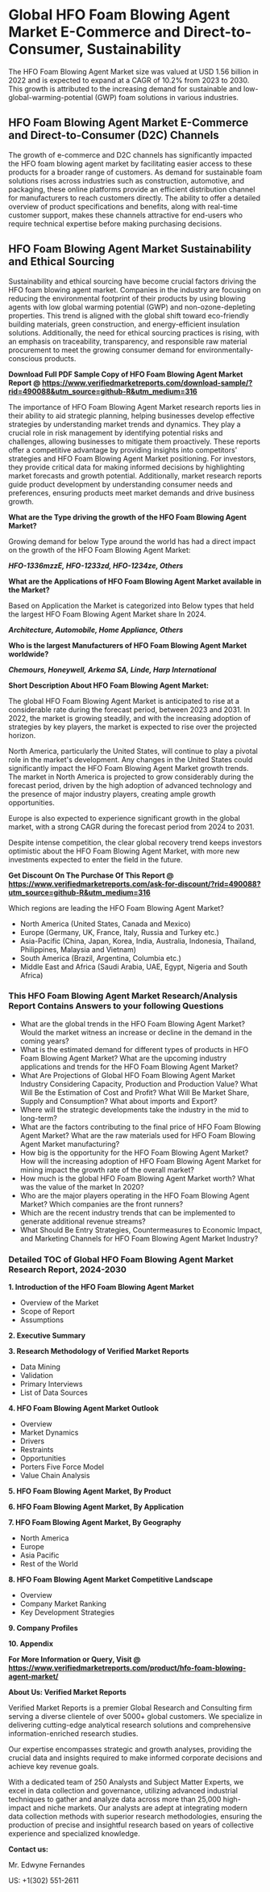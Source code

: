 <h1>Global HFO Foam Blowing Agent Market E-Commerce and Direct-to-Consumer, Sustainability</h1><p class=""><p>The HFO Foam Blowing Agent Market size was valued at USD 1.56 billion in 2022 and is expected to expand at a CAGR of 10.2% from 2023 to 2030. This growth is attributed to the increasing demand for sustainable and low-global-warming-potential (GWP) foam solutions in various industries.</p><h2>HFO Foam Blowing Agent Market E-Commerce and Direct-to-Consumer (D2C) Channels</h2><p>The growth of e-commerce and D2C channels has significantly impacted the HFO foam blowing agent market by facilitating easier access to these products for a broader range of customers. As demand for sustainable foam solutions rises across industries such as construction, automotive, and packaging, these online platforms provide an efficient distribution channel for manufacturers to reach customers directly. The ability to offer a detailed overview of product specifications and benefits, along with real-time customer support, makes these channels attractive for end-users who require technical expertise before making purchasing decisions.</p><h2>HFO Foam Blowing Agent Market Sustainability and Ethical Sourcing</h2><p>Sustainability and ethical sourcing have become crucial factors driving the HFO foam blowing agent market. Companies in the industry are focusing on reducing the environmental footprint of their products by using blowing agents with low global warming potential (GWP) and non-ozone-depleting properties. This trend is aligned with the global shift toward eco-friendly building materials, green construction, and energy-efficient insulation solutions. Additionally, the need for ethical sourcing practices is rising, with an emphasis on traceability, transparency, and responsible raw material procurement to meet the growing consumer demand for environmentally-conscious products.</p></p><p class=""><strong>Download Full PDF Sample Copy of HFO Foam Blowing Agent Market Report @ <a href="https://www.verifiedmarketreports.com/download-sample/?rid=490088&utm_source=github-R&utm_medium=316" target="_blank">https://www.verifiedmarketreports.com/download-sample/?rid=490088&utm_source=github-R&utm_medium=316</a></strong></p><p>The importance of&nbsp;HFO Foam Blowing Agent Market research reports lies in their ability to aid strategic planning, helping businesses develop effective strategies by understanding market trends and dynamics. They play a crucial role in risk management by identifying potential risks and challenges, allowing businesses to mitigate them proactively. These reports offer a competitive advantage by providing insights into competitors' strategies and HFO Foam Blowing Agent Market positioning. For investors, they provide critical data for making informed decisions by highlighting market forecasts and growth potential. Additionally, market research reports guide product development by understanding consumer needs and preferences, ensuring products meet market demands and drive business growth.</p><p><strong>What are the&nbsp;Type driving the growth of the HFO Foam Blowing Agent Market?</strong></p><p id="" class="">Growing demand for below Type around the world has had a direct impact on the growth of the HFO Foam Blowing Agent Market:</p><p class=""><em><strong>HFO-1336mzzE, HFO-1233zd, HFO-1234ze, Others</strong></em></p><p class=""><strong>What are the&nbsp;Applications&nbsp;of HFO Foam Blowing Agent Market available in the Market?</strong></p><p id="" class="">Based on Application the Market is categorized into Below types that held the largest HFO Foam Blowing Agent Market share In 2024.</p><p class=""><em><strong>Architecture, Automobile, Home Appliance, Others</strong></em></p><p class=""><strong>Who is the largest Manufacturers of HFO Foam Blowing Agent Market worldwide?</strong></p><p><em><strong>Chemours, Honeywell, Arkema SA, Linde, Harp International</strong></em></p><p id="" class=""><strong>Short Description About HFO Foam Blowing Agent Market:</strong></p><p>The global HFO Foam Blowing Agent Market is anticipated to rise at a considerable rate during the forecast period, between 2023 and 2031. In 2022, the market is growing steadily, and with the increasing adoption of strategies by key players, the market is expected to rise over the projected horizon.</p><p>North America, particularly the United States, will continue to play a pivotal role in the market's development. Any changes in the United States could significantly impact the HFO Foam Blowing Agent Market growth trends. The market in North America is projected to grow considerably during the forecast period, driven by the high adoption of advanced technology and the presence of major industry players, creating ample growth opportunities.</p><p>Europe is also expected to experience significant growth in the global market, with a strong CAGR during the forecast period from 2024 to 2031.</p><p>Despite intense competition, the clear global recovery trend keeps investors optimistic about the HFO Foam Blowing Agent Market, with more new investments expected to enter the field in the future.</p><p id="" class=""><strong>Get Discount On The Purchase Of This Report @ <a href="https://www.verifiedmarketreports.com/ask-for-discount/?rid=490088?utm_source=github-R&utm_medium=316" target="_blank">https://www.verifiedmarketreports.com/ask-for-discount/?rid=490088?utm_source=github-R&utm_medium=316</a></strong></p><p class="">Which regions are leading the HFO Foam Blowing Agent Market?</p><ul><li>North America (United States, Canada and Mexico)</li><li>Europe (Germany, UK, France, Italy, Russia and Turkey etc.)</li><li>Asia-Pacific (China, Japan, Korea, India, Australia, Indonesia, Thailand, Philippines, Malaysia and Vietnam)</li><li>South America (Brazil, Argentina, Columbia etc.)</li><li>Middle East and Africa (Saudi Arabia, UAE, Egypt, Nigeria and South Africa)</li></ul><h3 id="" class="">This HFO Foam Blowing Agent Market Research/Analysis Report Contains Answers to your following Questions</h3><ul><li>What are the global trends in the HFO Foam Blowing Agent Market? Would the market witness an increase or decline in the demand in the coming years?</li><li>What is the estimated demand for different types of products in HFO Foam Blowing Agent Market? What are the upcoming industry applications and trends for the HFO Foam Blowing Agent Market?</li><li>What Are Projections of Global HFO Foam Blowing Agent Market Industry Considering Capacity, Production and Production Value? What Will Be the Estimation of Cost and Profit? What Will Be Market Share, Supply and Consumption? What about imports and Export?</li><li>Where will the strategic developments take the industry in the mid to long-term?</li><li>What are the factors contributing to the final price of HFO Foam Blowing Agent Market? What are the raw materials used for HFO Foam Blowing Agent Market manufacturing?</li><li>How big is the opportunity for the HFO Foam Blowing Agent Market? How will the increasing adoption of HFO Foam Blowing Agent Market for mining impact the growth rate of the overall market?</li><li>How much is the global HFO Foam Blowing Agent Market worth? What was the value of the market In 2020?</li><li>Who are the major players operating in the HFO Foam Blowing Agent Market? Which companies are the front runners?</li><li>Which are the recent industry trends that can be implemented to generate additional revenue streams?</li><li>What Should Be Entry Strategies, Countermeasures to Economic Impact, and Marketing Channels for HFO Foam Blowing Agent Market Industry?</li></ul><h3 id="" class="">Detailed TOC of Global HFO Foam Blowing Agent Market Research Report, 2024-2030</h3><p id="" class=""><strong>1. Introduction of the HFO Foam Blowing Agent Market</strong></p><ul><li>Overview of the Market</li><li>Scope of Report</li><li>Assumptions</li></ul><p id="" class=""><strong>2. Executive Summary</strong></p><p id="" class=""><strong>3. Research Methodology of Verified Market Reports</strong></p><ul><li>Data Mining</li><li>Validation</li><li>Primary Interviews</li><li>List of Data Sources</li></ul><p id="" class=""><strong>4. HFO Foam Blowing Agent Market Outlook</strong></p><ul><li>Overview</li><li>Market Dynamics</li><li>Drivers</li><li>Restraints</li><li>Opportunities</li><li>Porters Five Force Model</li><li>Value Chain Analysis</li></ul><p id="" class=""><strong>5. HFO Foam Blowing Agent Market, By Product</strong></p><p id="" class=""><strong>6. HFO Foam Blowing Agent Market, By Application</strong></p><p id="" class=""><strong>7. HFO Foam Blowing Agent Market, By Geography</strong></p><ul><li>North America</li><li>Europe</li><li>Asia Pacific</li><li>Rest of the World</li></ul><p id="" class=""><strong>8. HFO Foam Blowing Agent Market Competitive Landscape</strong></p><ul><li>Overview</li><li>Company Market Ranking</li><li>Key Development Strategies</li></ul><p id="" class=""><strong>9. Company Profiles</strong></p><p id="" class=""><strong>10. Appendix</strong></p><p id="" class=""><strong>For More Information or Query, Visit @ <a href="https://www.verifiedmarketreports.com/product/hfo-foam-blowing-agent-market/" target="_blank">https://www.verifiedmarketreports.com/product/hfo-foam-blowing-agent-market/</a></strong></p><p id="" class=""><strong>About Us: Verified Market Reports</strong></p><p id="" class="">Verified Market Reports is a premier Global Research and Consulting firm serving a diverse clientele of over 5000+ global customers. We specialize in delivering cutting-edge analytical research solutions and comprehensive information-enriched research studies.</p><p id="" class="">Our expertise encompasses strategic and growth analyses, providing the crucial data and insights required to make informed corporate decisions and achieve key revenue goals.</p><p id="" class="">With a dedicated team of 250 Analysts and Subject Matter Experts, we excel in data collection and governance, utilizing advanced industrial techniques to gather and analyze data across more than 25,000 high-impact and niche markets. Our analysts are adept at integrating modern data collection methods with superior research methodologies, ensuring the production of precise and insightful research based on years of collective experience and specialized knowledge.</p><p id="" class=""><strong>Contact us:</strong></p><p id="" class="">Mr. Edwyne Fernandes</p><p id="" class="">US: +1(302) 551-2611</p>